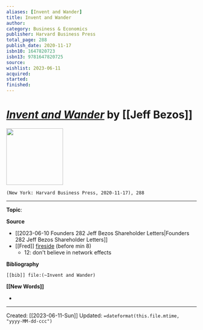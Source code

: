 ```yaml
---
aliases: [Invent and Wander]
title: Invent and Wander
author: 
category: Business & Economics
publisher: Harvard Business Press
total_page: 288
publish_date: 2020-11-17
isbn10: 1647820723
isbn13: 9781647820725
source: 
wishlist: 2023-06-11
acquired: 
started: 
finished: 
---
```

# *[Invent and Wander]()* by [[Jeff Bezos]]

<img src="http://books.google.com/books/content?id=XPjrDwAAQBAJ&printsec=frontcover&img=1&zoom=1&edge=curl&source=gbs_api" width=150>

`(New York: Harvard Business Press, 2020-11-17), 288`



--- 
**Topic**: 

**Source**
- [[2023-06-10 Founders 282 Jeff Bezos Shareholder Letters|Founders 282 Jeff Bezos Shareholder Letters]]
- [[Fred]] [fireside](https://drive.google.com/file/d/1bXCiF3_h_UfmtcCiOEnEw_sbU0kug_Jx/view?usp=sharing) (before min 8)
	- 12: don't believe in network effects 

**Bibliography**

```query
[[bib]] file:(~Invent and Wander)
```
 

**[[New Words]]**

- 

---
Created: [[2023-06-11-Sun]]
Updated: `=dateformat(this.file.mtime, "yyyy-MM-dd-ccc")`